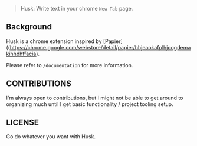 > Husk: Write text in your chrome `New Tab` page.

## Background

Husk is a chrome extension inspired by [Papier]((https://chrome.google.com/webstore/detail/papier/hhjeaokafplhjoogdemakihhdhffacia).

Please refer to `/documentation` for more information.

## CONTRIBUTIONS

I'm always open to contributions, but I might not be able to get around to organizing much until I get basic functionality / project tooling setup.

## LICENSE

Go do whatever you want with Husk.
